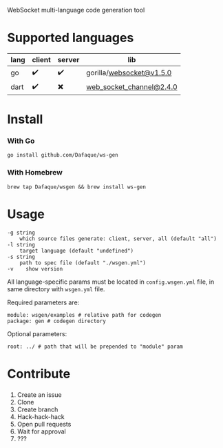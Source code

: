 WebSocket multi-language code generation tool

# Supported languages

| lang | client             | server                   | lib                      |
|------|--------------------|--------------------------|--------------------------|
| go   | :heavy_check_mark: | :heavy_check_mark:       | gorilla/websocket@v1.5.0 |
| dart | :heavy_check_mark: | :heavy_multiplication_x: | web_socket_channel@2.4.0 |

# Install
### With Go
`go install github.com/Dafaque/ws-gen`
### With Homebrew
`brew tap Dafaque/wsgen && brew install ws-gen`

# Usage
```
-g string
    which source files generate: client, server, all (default "all")
-l string
    target language (default "undefined")
-s string
    path to spec file (default "./wsgen.yml")
-v    show version
```
All language-specific params must be located in `config.wsgen.yml` file, in same directory with `wsgen.yml` file.

Required parameters are:
```
module: wsgen/examples # relative path for codegen
package: gen # codegen directory
```

Optional parameters:
```
root: ../ # path that will be prepended to "module" param
```

# Contribute
###
1. Create an issue
1. Clone
1. Create branch
1. Hack-hack-hack
1. Open pull requests
1. Wait for approval
1. ???
